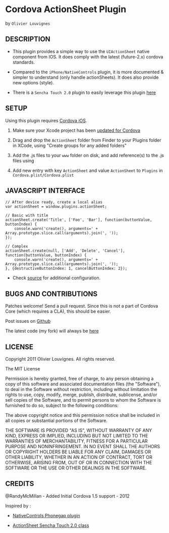 # Cordova ActionSheet Plugin #
by `Olivier Louvignes`

## DESCRIPTION ##

* This plugin provides a simple way to use the `UIActionSheet` native component from IOS. It does comply with the latest (future-2.x) cordova standards.

* Compared to the `iPhone/NativeControls` plugin, it is more documented & simpler to understand (only handle actionSheets). It does also provide new options (style).

* There is a `Sencha Touch 2.0` plugin to easily leverage this plugin [here](https://github.com/mgcrea/sencha-touch-plugins/blob/master/CordovaActionSheet.js)

## SETUP ##

Using this plugin requires [Cordova iOS](https://github.com/apache/incubator-cordova-ios).

1. Make sure your Xcode project has been [updated for Cordova](https://github.com/apache/incubator-cordova-ios/blob/master/guides/Cordova%20Upgrade%20Guide.md)
2. Drag and drop the `ActionSheet` folder from Finder to your Plugins folder in XCode, using "Create groups for any added folders"
3. Add the .js files to your `www` folder on disk, and add reference(s) to the .js files using <script> tags in your html file(s)

    <script type="text/javascript" src="/js/plugins/ActionSheet.js"></script>

4. Add new entry with key `ActionSheet` and value `ActionSheet` to `Plugins` in `Cordova.plist/Cordova.plist`

## JAVASCRIPT INTERFACE ##

    // After device ready, create a local alias
    var actionSheet = window.plugins.actionSheet;

    // Basic with title
    actionSheet.create('Title', ['Foo', 'Bar'], function(buttonValue, buttonIndex) {
        console.warn('create(), arguments=' + Array.prototype.slice.call(arguments).join(', '));
    });

    // Complex
    actionSheet.create(null, ['Add', 'Delete', 'Cancel'], function(buttonValue, buttonIndex) {
        console.warn('create(), arguments=' + Array.prototype.slice.call(arguments).join(', '));
    }, {destructiveButtonIndex: 1, cancelButtonIndex: 2});

* Check [source](http://github.com/mgcrea/phonegap-plugins/tree/master/iOS/ActionSheet/ActionSheet.js) for additional configuration.

## BUGS AND CONTRIBUTIONS ##

Patches welcome! Send a pull request. Since this is not a part of Cordova Core (which requires a CLA), this should be easier.

Post issues on [Github](https://github.com/apache/incubator-cordova-ios/issues)

The latest code (my fork) will always be [here](http://github.com/mgcrea/phonegap-plugins/tree/master/iOS/ActionSheet)

## LICENSE ##

Copyright 2011 Olivier Louvignes. All rights reserved.

The MIT License

Permission is hereby granted, free of charge, to any person obtaining a copy of this software and associated documentation files (the "Software"), to deal in the Software without restriction, including without limitation the rights to use, copy, modify, merge, publish, distribute, sublicense, and/or sell copies of the Software, and to permit persons to whom the Software is furnished to do so, subject to the following conditions:

The above copyright notice and this permission notice shall be included in all copies or substantial portions of the Software.

THE SOFTWARE IS PROVIDED "AS IS", WITHOUT WARRANTY OF ANY KIND, EXPRESS OR IMPLIED, INCLUDING BUT NOT LIMITED TO THE WARRANTIES OF MERCHANTABILITY, FITNESS FOR A PARTICULAR PURPOSE AND NONINFRINGEMENT. IN NO EVENT SHALL THE AUTHORS OR COPYRIGHT HOLDERS BE LIABLE FOR ANY CLAIM, DAMAGES OR OTHER LIABILITY, WHETHER IN AN ACTION OF CONTRACT, TORT OR OTHERWISE, ARISING FROM, OUT OF OR IN CONNECTION WITH THE SOFTWARE OR THE USE OR OTHER DEALINGS IN THE SOFTWARE.

## CREDITS ##

@RandyMcMillan - Added Initial Cordova 1.5 support - 2012

Inspired by :

* [NativeControls Phonegap plugin](https://github.com/phonegap/phonegap-plugins/tree/master/iPhone/NativeControls)

* [ActionSheet Sencha Touch 2.0 class](http://docs.sencha.com/touch/2-0/#!/api/Ext.ActionSheet)

